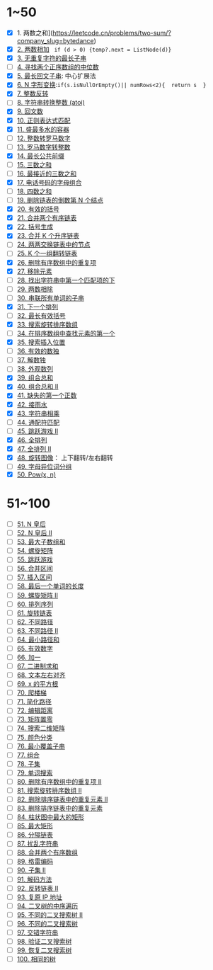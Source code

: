 # 1~50
- [x] 1. 两数之和](https://leetcode.cn/problems/two-sum/?company_slug=bytedance)
- [x] [2. 两数相加](https://leetcode.cn/problems/add-two-numbers/?company_slug=bytedance)
      ` if (d > 0) {temp?.next = ListNode(d)}`
- [x]  [3. 无重复字符的最长子串](https://leetcode.cn/problems/longest-substring-without-repeating-characters/?company_slug=bytedance)
- [ ] [4. 寻找两个正序数组的中位数](https://leetcode.cn/problems/median-of-two-sorted-arrays/?company_slug=bytedance)
- [x] [5. 最长回文子串](https://leetcode.cn/problems/longest-palindromic-substring/?company_slug=bytedance): 中心扩展法
- [x] [6. N 字形变换](https://leetcode.cn/problems/zigzag-conversion/?company_slug=bytedance):`if(s.isNullOrEmpty()|| numRows<2){  return s  }`
- [x] [7. 整数反转](https://leetcode.cn/problems/reverse-integer/?company_slug=bytedance)
- [ ] [8. 字符串转换整数 (atoi)](https://leetcode.cn/problems/string-to-integer-atoi/?company_slug=bytedance)
- [x] [9. 回文数](https://leetcode.cn/problems/palindrome-number/?company_slug=bytedance)
- [x] [10. 正则表达式匹配](https://leetcode.cn/problems/regular-expression-matching/?company_slug=bytedance)
- [x] [11. 盛最多水的容器](https://leetcode.cn/problems/container-with-most-water/?company_slug=bytedance)
- [ ] [12. 整数转罗马数字](https://leetcode.cn/problems/integer-to-roman/?company_slug=bytedance)
- [ ] [13. 罗马数字转整数](https://leetcode.cn/problems/roman-to-integer/?company_slug=bytedance)
- [x] [14. 最长公共前缀](https://leetcode.cn/problems/longest-common-prefix/?company_slug=bytedance)
- [ ] [15. 三数之和](https://leetcode.cn/problems/3sum/?company_slug=bytedance)
- [ ] [16. 最接近的三数之和](https://leetcode.cn/problems/3sum-closest/?company_slug=bytedance)
- [x] [17. 电话号码的字母组合](https://leetcode.cn/problems/letter-combinations-of-a-phone-number/?company_slug=bytedance)
- [ ] [18. 四数之和](https://leetcode.cn/problems/4sum/?company_slug=bytedance)
- [ ] [19. 删除链表的倒数第 N 个结点](https://leetcode.cn/problems/remove-nth-node-from-end-of-list/?company_slug=bytedance)
- [x] [20. 有效的括号](https://leetcode.cn/problems/valid-parentheses/?company_slug=bytedance)
- [x] [21. 合并两个有序链表](https://leetcode.cn/problems/merge-two-sorted-lists/?company_slug=bytedance)
- [x] [22. 括号生成](https://leetcode.cn/problems/generate-parentheses/?company_slug=bytedance)
- [x] [23. 合并 K 个升序链表](https://leetcode.cn/problems/merge-k-sorted-lists/?company_slug=bytedance)
- [ ] [24. 两两交换链表中的节点](https://leetcode.cn/problems/swap-nodes-in-pairs/?company_slug=bytedance)
- [ ] [25. K 个一组翻转链表](https://leetcode.cn/problems/reverse-nodes-in-k-group/?company_slug=bytedance)
- [x] [26. 删除有序数组中的重复项](https://leetcode.cn/problems/remove-duplicates-from-sorted-array/?company_slug=bytedance)
- [x] [27. 移除元素](https://leetcode.cn/problems/remove-element/?company_slug=bytedance)
- [ ] [28. 找出字符串中第一个匹配项的下](https://leetcode.cn/problems/find-the-index-of-the-first-occurrence-in-a-string/?company_slug=bytedance)
- [ ] [29. 两数相除](https://leetcode.cn/problems/divide-two-integers/?company_slug=bytedance)
- [ ] [30. 串联所有单词的子串](https://leetcode.cn/problems/substring-with-concatenation-of-all-words/?company_slug=bytedance)
- [x] [31. 下一个排列](https://leetcode.cn/problems/next-permutation/?company_slug=bytedance)
- [ ] [32. 最长有效括号](https://leetcode.cn/problems/longest-valid-parentheses/?company_slug=bytedance)
- [x] [33. 搜索旋转排序数组](https://leetcode.cn/problems/search-in-rotated-sorted-array/?company_slug=bytedance)
- [ ] [34. 在排序数组中查找元素的第一个](https://leetcode.cn/problems/find-first-and-last-position-of-element-in-sorted-array/?company_slug=bytedance)
- [x] [35. 搜索插入位置](https://leetcode.cn/problems/search-insert-position/?company_slug=bytedance)
- [ ] [36. 有效的数独](https://leetcode.cn/problems/valid-sudoku/?company_slug=bytedance)
- [ ] [37. 解数独](https://leetcode.cn/problems/sudoku-solver/?company_slug=bytedance)
- [ ] [38. 外观数列](https://leetcode.cn/problems/count-and-say/?company_slug=bytedance)
- [x] [39. 组合总和](https://leetcode.cn/problems/combination-sum/?company_slug=bytedance)
- [x] [40. 组合总和 II](https://leetcode.cn/problems/combination-sum-ii/?company_slug=bytedance)
- [x] [41. 缺失的第一个正数](https://leetcode.cn/problems/first-missing-positive/?company_slug=bytedance)
- [x] [42. 接雨水](https://leetcode.cn/problems/trapping-rain-water/?company_slug=bytedance)
- [x] [43. 字符串相乘](https://leetcode.cn/problems/multiply-strings/?company_slug=bytedance)
- [ ] [44. 通配符匹配](https://leetcode.cn/problems/wildcard-matching/?company_slug=bytedance)
- [ ] [45. 跳跃游戏 II](https://leetcode.cn/problems/jump-game-ii/?company_slug=bytedance)
- [x] [46. 全排列](https://leetcode.cn/problems/permutations/?company_slug=bytedance)
- [x] [47. 全排列 II](https://leetcode.cn/problems/permutations-ii/?company_slug=bytedance)
- [x] [48. 旋转图像](https://leetcode.cn/problems/rotate-image/?company_slug=bytedance)： 上下翻转/左右翻转
- [ ] [49. 字母异位词分组](https://leetcode.cn/problems/group-anagrams/?company_slug=bytedance)
- [x] [50. Pow(x, n)](https://leetcode.cn/problems/powx-n/?company_slug=bytedance)
# 51~100
- [ ] [51. N 皇后](https://leetcode.cn/problems/n-queens/?company_slug=bytedance)
- [ ] [52. N 皇后 II](https://leetcode.cn/problems/n-queens-ii/?company_slug=bytedance)
- [ ] [53. 最大子数组和](https://leetcode.cn/problems/maximum-subarray/?company_slug=bytedance)
- [ ] [54. 螺旋矩阵](https://leetcode.cn/problems/spiral-matrix/?company_slug=bytedance)
- [ ] [55. 跳跃游戏](https://leetcode.cn/problems/jump-game/?company_slug=bytedance)
- [ ] [56. 合并区间](https://leetcode.cn/problems/merge-intervals/?company_slug=bytedance)
- [ ] [57. 插入区间](https://leetcode.cn/problems/insert-interval/?company_slug=bytedance)
- [ ] [58. 最后一个单词的长度](https://leetcode.cn/problems/length-of-last-word/?company_slug=bytedance)
- [ ] [59. 螺旋矩阵 II](https://leetcode.cn/problems/spiral-matrix-ii/?company_slug=bytedance)
- [ ] [60. 排列序列](https://leetcode.cn/problems/permutation-sequence/?company_slug=bytedance)
- [ ] [61. 旋转链表](https://leetcode.cn/problems/rotate-list/?company_slug=bytedance)
- [ ] [62. 不同路径](https://leetcode.cn/problems/unique-paths/?company_slug=bytedance)
- [ ] [63. 不同路径 II](https://leetcode.cn/problems/unique-paths-ii/?company_slug=bytedance)
- [ ] [64. 最小路径和](https://leetcode.cn/problems/minimum-path-sum/?company_slug=bytedance)
- [ ] [65. 有效数字](https://leetcode.cn/problems/valid-number/?company_slug=bytedance)
- [ ] [66. 加一](https://leetcode.cn/problems/plus-one/?company_slug=bytedance)
- [ ] [67. 二进制求和](https://leetcode.cn/problems/add-binary/?company_slug=bytedance)
- [ ] [68. 文本左右对齐](https://leetcode.cn/problems/text-justification/?company_slug=bytedance)
- [ ] [69. x 的平方根](https://leetcode.cn/problems/sqrtx/?company_slug=bytedance)
- [ ] [70. 爬楼梯](https://leetcode.cn/problems/climbing-stairs/?company_slug=bytedance)
- [ ] [71. 简化路径](https://leetcode.cn/problems/simplify-path/?company_slug=bytedance)
- [ ] [72. 编辑距离](https://leetcode.cn/problems/edit-distance/?company_slug=bytedance)
- [ ] [73. 矩阵置零](https://leetcode.cn/problems/set-matrix-zeroes/?company_slug=bytedance)
- [ ] [74. 搜索二维矩阵](https://leetcode.cn/problems/search-a-2d-matrix/?company_slug=bytedance)
- [ ] [75. 颜色分类](https://leetcode.cn/problems/sort-colors/?company_slug=bytedance)
- [ ] [76. 最小覆盖子串](https://leetcode.cn/problems/minimum-window-substring/?company_slug=bytedance)
- [ ] [77. 组合](https://leetcode.cn/problems/combinations/?company_slug=bytedance)
- [ ] [78. 子集](https://leetcode.cn/problems/subsets/?company_slug=bytedance)
- [ ] [79. 单词搜索](https://leetcode.cn/problems/word-search/?company_slug=bytedance)
- [ ] [80. 删除有序数组中的重复项 II](https://leetcode.cn/problems/remove-duplicates-from-sorted-array-ii/?company_slug=bytedance)
- [ ] [81. 搜索旋转排序数组 II](https://leetcode.cn/problems/search-in-rotated-sorted-array-ii/?company_slug=bytedance)
- [ ] [82. 删除排序链表中的重复元素 II](https://leetcode.cn/problems/remove-duplicates-from-sorted-list-ii/?company_slug=bytedance)
- [ ] [83. 删除排序链表中的重复元素](https://leetcode.cn/problems/remove-duplicates-from-sorted-list/?company_slug=bytedance)
- [ ] [84. 柱状图中最大的矩形](https://leetcode.cn/problems/largest-rectangle-in-histogram/?company_slug=bytedance)
- [ ] [85. 最大矩形](https://leetcode.cn/problems/maximal-rectangle/?company_slug=bytedance)
- [ ] [86. 分隔链表](https://leetcode.cn/problems/partition-list/?company_slug=bytedance)
- [ ] [87. 扰乱字符串](https://leetcode.cn/problems/scramble-string/?company_slug=bytedance)
- [ ] [88. 合并两个有序数组](https://leetcode.cn/problems/merge-sorted-array/?company_slug=bytedance)
- [ ] [89. 格雷编码](https://leetcode.cn/problems/gray-code/?company_slug=bytedance)
- [ ] [90. 子集 II](https://leetcode.cn/problems/subsets-ii/?company_slug=bytedance)
- [ ] [91. 解码方法](https://leetcode.cn/problems/decode-ways/?company_slug=bytedance)
- [ ] [92. 反转链表 II](https://leetcode.cn/problems/reverse-linked-list-ii/?company_slug=bytedance)
- [ ] [93. 复原 IP 地址](https://leetcode.cn/problems/restore-ip-addresses/?company_slug=bytedance)
- [ ] [94. 二叉树的中序遍历](https://leetcode.cn/problems/binary-tree-inorder-traversal/?company_slug=bytedance)
- [ ] [95. 不同的二叉搜索树 II](https://leetcode.cn/problems/unique-binary-search-trees-ii/?company_slug=bytedance)
- [ ] [96. 不同的二叉搜索树](https://leetcode.cn/problems/unique-binary-search-trees/?company_slug=bytedance)
- [ ] [97. 交错字符串](https://leetcode.cn/problems/interleaving-string/?company_slug=bytedance)
- [ ] [98. 验证二叉搜索树](https://leetcode.cn/problems/validate-binary-search-tree/?company_slug=bytedance)
- [ ] [99. 恢复二叉搜索树](https://leetcode.cn/problems/recover-binary-search-tree/?company_slug=bytedance)
- [ ] [100. 相同的树](https://leetcode.cn/problems/same-tree/?company_slug=bytedance)